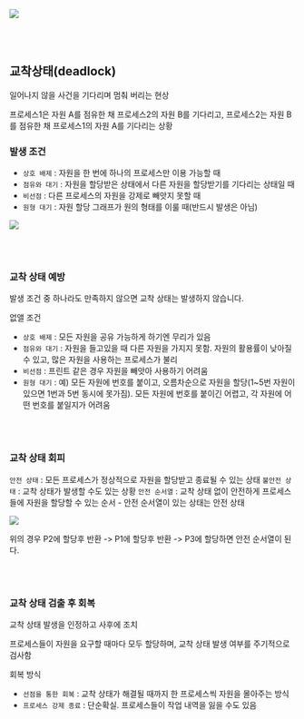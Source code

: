 ![](https://velog.velcdn.com/images/dodo4723/post/088063b5-bc9b-4de9-b6fd-32ab79c4ca26/image.png)

<br>
<br>

## 교착상태(deadlock)
일어나지 않을 사건을 기다리며 멈춰 버리는 현상

프로세스1은 자원 A를 점유한 채 프로세스2의 자원 B를 기다리고, 프로세스2는 자원 B를 점유한 채 프로세스1의 자원 A를 기다리는 상황

### 발생 조건

>
- `상호 배제` : 자원을 한 번에 하나의 프로세스만 이용 가능할 때
- `점유와 대기` : 자원을 할당받은 상태에서 다른 자원을 할당받기를 기다리는 상태일 때
- `비선점` : 다른 프로세스의 자원을 강제로 빼앗지 못할 때
- `원형 대기` : 자원 할당 그래프가 원의 형태를 이룰 때(반드시 발생은 아님)

![](https://velog.velcdn.com/images/dodo4723/post/890b3970-5ac3-473c-bf4b-8233324ab016/image.jpg)


<br>
<br>

### 교착 상태 예방

발생 조건 중 하나라도 만족하지 않으면 교착 상태는 발생하지 않습니다.

>
없앨 조건
- `상호 배제` : 모든 자원을 공유 가능하게 하기엔 무리가 있음
- `점유와 대기` : 자원을 들고있을 때 다른 자원을 가지지 못함. 자원의 활용률이 낮아질 수 있고, 많은 자원을 사용하는 프로세스가 불리
- `비선점` : 프린트 같은 경우 자원을 빼앗아 사용하기 어려움
- `원형 대기` : 예) 모든 자원에 번호를 붙이고, 오름차순으로 자원을 할당(1~5번 자원이 있으면 1번과 5번 동시에 못가짐). 모든 자원에 번호를 붙이긴 어렵고, 각 자원에 어떤 번호를 붙일지가 어려움

<br>
<br>

### 교착 상태 회피

`안전 상태` : 모든 프로세스가 정상적으로 자원을 할당받고 종료될 수 있는 상태
`불안전 상태` : 교착 상태가 발생할 수도 있는 상황
`안전 순서열` : 교착 상태 없이 안전하게 프로세스들에 자원을 할당할 수 있는 순서 - 안전 순서열이 있는 상태는 안전 상태

![](https://velog.velcdn.com/images/dodo4723/post/59c1020e-90e0-4c56-a823-e57b603277da/image.jpg)

위의 경우 P2에 할당후 반환 -> P1에 할당후 반환 -> P3에 할당하면 안전 순서열이 된다.

<br>
<br>

### 교착 상태 검출 후 회복

교착 상태 발생을 인정하고 사후에 조치

프로세스들이 자원을 요구할 때마다 모두 할당하며, 교착 상태 발생 여부를 주기적으로 검사함

>
회복 방식
- `선점을 통한 회복` : 교착 상태가 해결될 때까지 한 프로세스씩 자원을 몰아주는 방식
- `프로세스 강제 종료` : 단순확실. 프로세스들이 작업 내역을 잃을 수도 있음